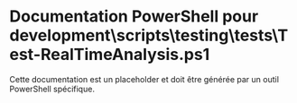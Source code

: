 # Documentation PowerShell pour development\scripts\testing\tests\Test-RealTimeAnalysis.ps1

Cette documentation est un placeholder et doit être générée par un outil PowerShell spécifique.
